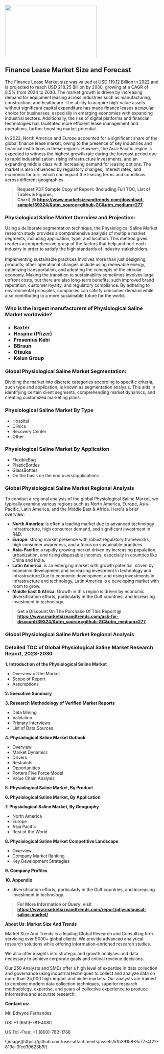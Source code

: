 <p><img class="alignnone size-medium wp-image-20088" src="https://ffe5etoiles.com/wp-content/uploads/2024/12/MST1-300x171.png" alt="" width="300" height="171" /></p><h2>Finance Lease Market Size and Forecast</h2><p>The Finance Lease Market size was valued at USD 119.12 Billion in 2022 and is projected to reach USD 218.25 Billion by 2030, growing at a CAGR of 8.5% from 2024 to 2030. The market growth is driven by increasing demand for equipment leasing across industries such as manufacturing, construction, and healthcare. The ability to acquire high-value assets without significant capital expenditure has made finance leases a popular choice for businesses, especially in emerging economies with expanding industrial sectors. Additionally, the rise of digital platforms and financial technologies has facilitated more efficient lease management and operations, further boosting market potential.</p><p>In 2022, North America and Europe accounted for a significant share of the global finance lease market, owing to the presence of key industries and financial institutions in these regions. However, the Asia-Pacific region is expected to witness the highest growth rate during the forecast period due to rapid industrialization, rising infrastructure investments, and an expanding middle class with increasing demand for leasing options. The market is also influenced by regulatory changes, interest rates, and economic factors, which can impact the leasing terms and conditions across different geographies.</p></p><blockquote id="" class=""><strong>Request PDF Sample Copy of Report: (Including Full TOC, List of Tables &amp; Figures, Chart)&nbsp;@&nbsp;<strong><a href="https://www.marketsizeandtrends.com/download-sample/39324/&utm_source=github-GC&utm_medium=277" target="_blank">https://www.marketsizeandtrends.com/download-sample/39324/&utm_source=github-GC&utm_medium=277</a></strong></strong></blockquote><h3 id="" class="">Physiological Saline Market&nbsp;Overview and Projection:</h3><p id="" class="">Using a deliberate segmentation technique, the Physiological Saline Market research study provides a comprehensive analysis of multiple market segments, including application, type, and location. This method gives readers a comprehensive grasp of the factors that help and hurt each industry in order to satisfy the high standards of industry stakeholders. <br /> <br />Implementing sustainable practices involves more than just designing products; other operational changes include using renewable energy, optimizing transportation, and adopting the concepts of the circular economy. Making the transition to sustainability sometimes involves large upfront costs, but there are also long-term benefits, such improved brand reputation, customer loyalty, and regulatory compliance. By adhering to environmental principles, companies can satisfy consumer demand while also contributing to a more sustainable future for the world.</p><h3 id="" class="">Who is the largest manufacturers of&nbsp;Physiological Saline Market worldwide?</h3><h3 class=""><p><ul><li>Baxter </li><li> Hospira (Pfizer) </li><li> Fresenius Kabi </li><li> BBraun </li><li> Otsuka </li><li> Kelun Group</li></ul></p></h3><h3 id="" class="">Global&nbsp;Physiological Saline Market Segmentation:</h3><p id="" class="">Dividing the market into discrete categories according to specific criteria, such type and application, is known as segmentation analysis. This aids in identifying certain client segments, comprehending market dynamics, and creating customized marketing plans.</p><h3 id="" class="">Physiological Saline Market&nbsp;By Type</h3><p><p><ul><li>Hospital </li><li> Clinics </li><li> Recovery Center </li><li> Other</p></li></ul></p></p><h3 id="" class="">Physiological Saline Market&nbsp;By Application</h3><p class=""><p><ul><li>FlexibleBag </li><li> PlasticBottles </li><li> GlassBottles </li><li> On the basis on the end users/applications</li></ul></p></p><h3 id="" class="">Global Physiological Saline Market Regional Analysis</h3><p id="" class="">To conduct a regional analysis of the global Physiological Saline Market, we typically examine various regions such as North America, Europe, Asia-Pacific, Latin America, and the Middle East &amp; Africa. Here's a brief overview:</p><ul><li><strong>North America</strong>: is often a leading market due to advanced technology infrastructure, high consumer demand, and significant investment in R&amp;D.</li><li><strong>Europe</strong>: strong market presence with robust regulatory frameworks, high consumer awareness, and a focus on sustainable practices.</li><li><strong>Asia-Pacific</strong>: a rapidly growing market driven by increasing population, urbanization, and rising disposable incomes, especially in countries like China and India.</li><li><strong>Latin America</strong>: is an emerging market with growth potential, driven by economic development and increasing investment in technology and infrastructure.Due to economic development and rising investments in infrastructure and technology, Latin America is a developing market with room to grow.</li><li><strong>Middle East &amp; Africa</strong>: Growth in this region is driven by economic diversification efforts, particularly in the Gulf countries, and increasing investment in technology.</li></ul><blockquote id="" class=""><strong>Get a Discount On The Purchase Of This Report @ <strong><a href="https://www.marketsizeandtrends.com/ask-for-discount/39324/&utm_source=github-GC&utm_medium=277" target="_blank">https://www.marketsizeandtrends.com/ask-for-discount/39324/&utm_source=github-GC&utm_medium=277</a></strong></strong></blockquote><h3 id="" class="">Global Physiological Saline Market Regional Analysis</h3><h3 id="" class="">Detailed TOC of Global Physiological Saline Market Research Report, 2023-2030</h3><p id="" class=""><strong>1. Introduction of the Physiological Saline Market</strong></p><ul><li>Overview of the Market</li><li>Scope of Report</li><li>Assumptions</li></ul><p id="" class=""><strong>2. Executive Summary</strong></p><p id="" class=""><strong>3. Research Methodology of Verified Market Reports</strong></p><ul><li>Data Mining</li><li>Validation</li><li>Primary Interviews</li><li>List of Data Sources</li></ul><p id="" class=""><strong>4. Physiological Saline Market Outlook</strong></p><ul><li>Overview</li><li>Market Dynamics</li><li>Drivers</li><li>Restraints</li><li>Opportunities</li><li>Porters Five Force Model</li><li>Value Chain Analysis</li></ul><p id="" class=""><strong>5. Physiological Saline Market, By Product</strong></p><p id="" class=""><strong>6. Physiological Saline Market, By Application</strong></p><p id="" class=""><strong>7. Physiological Saline Market, By Geography</strong></p><ul><li>North America</li><li>Europe</li><li>Asia Pacific</li><li>Rest of the World</li></ul><p id="" class=""><strong>8. Physiological Saline Market Competitive Landscape</strong></p><ul><li>Overview</li><li>Company Market Ranking</li><li>Key Development Strategies</li></ul><p id="" class=""><strong>9. Company Profiles</strong></p><p id="" class=""><strong>10. Appendix</strong></p><ul><li>diversification efforts, particularly in the Gulf countries, and increasing investment in technology.</li></ul><blockquote id="" class=""><strong>For More Information or Query, visit <strong><strong><a href="https://www.marketsizeandtrends.com/report/physiological-saline-market/" target="_blank">https://www.marketsizeandtrends.com/report/physiological-saline-market/</a></strong></strong></strong></blockquote><p id="" class=""><strong>About Us: Market Size And Trends</strong></p><p id="" class="">Market Size And Trends is a leading Global Research and Consulting firm servicing over 5000+ global clients. We provide advanced analytical research solutions while offering information-enriched research studies.</p><p id="" class="">We also offer insights into strategic and growth analyses and data necessary to achieve corporate goals and critical revenue decisions.</p><p id="" class="">Our 250 Analysts and SMEs offer a high level of expertise in data collection and governance using industrial techniques to collect and analyze data on more than 25,000 high-impact and niche markets. Our analysts are trained to combine modern data collection techniques, superior research methodology, expertise, and years of collective experience to produce informative and accurate research.</p><p id="" class=""><strong>Contact us:</strong></p><p id="" class="">Mr. Edwyne Fernandes</p><p id="" class="">US: +1 (650)-781-4080</p><p id="" class="">US Toll-Free: +1 (800)-782-1768</p>
![image](https://github.com/user-attachments/assets/51b39158-9c77-4f22-819a-3fcd39623b9f)
